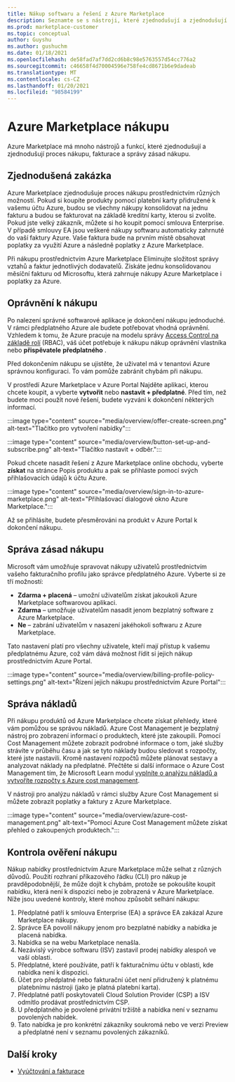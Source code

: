 ```yaml
---
title: Nákup softwaru a řešení z Azure Marketplace
description: Seznamte se s nástroji, které zjednodušují a zjednodušují nákupy a správu softwaru v Azure Marketplace.
ms.prod: marketplace-customer
ms.topic: conceptual
author: Guyshu
ms.author: gushuchm
ms.date: 01/18/2021
ms.openlocfilehash: de58fad7af7dd2cd6b8c98e5763557d54cc776a2
ms.sourcegitcommit: c46658f4d70004596e758fe4cd8671b6e9dadeab
ms.translationtype: MT
ms.contentlocale: cs-CZ
ms.lasthandoff: 01/20/2021
ms.locfileid: "98584199"
---
```

# <a name="azure-marketplace-purchasing"></a>Azure Marketplace nákupu

Azure Marketplace má mnoho nástrojů a funkcí, které zjednodušují a zjednodušují proces nákupu, fakturace a správy zásad nákupu.

## <a name="simplified-procurement"></a>Zjednodušená zakázka

Azure Marketplace zjednodušuje proces nákupu prostřednictvím různých možností. Pokud si koupíte produkty pomocí platební karty přidružené k vašemu účtu Azure, budou se všechny nákupy konsolidovat na jednu fakturu a budou se fakturovat na základě kreditní karty, kterou si zvolíte. Pokud jste velký zákazník, můžete si ho koupit pomocí smlouva Enterprise. V případě smlouvy EA jsou veškeré nákupy softwaru automaticky zahrnuté do vaší faktury Azure. Vaše faktura bude na prvním místě obsahovat poplatky za využití Azure a následně poplatky z Azure Marketplace.

Při nákupu prostřednictvím Azure Marketplace Eliminujte složitost správy vztahů a faktur jednotlivých dodavatelů. Získáte jednu konsolidovanou měsíční fakturu od Microsoftu, která zahrnuje nákupy Azure Marketplace i poplatky za Azure.

## <a name="permission-to-purchase"></a>Oprávnění k nákupu

Po nalezení správné softwarové aplikace je dokončení nákupu jednoduché. V rámci předplatného Azure ale budete potřebovat vhodná oprávnění. Vzhledem k tomu, že Azure pracuje na modelu správy [Access Control na základě rolí](/azure/role-based-access-control/overview) (RBAC), váš účet potřebuje k nákupu nákup oprávnění vlastníka nebo **přispěvatele** **předplatného** .

Před dokončením nákupu se ujistěte, že uživatel má v tenantovi Azure správnou konfiguraci. To vám pomůže zabránit chybám při nákupu.

V prostředí Azure Marketplace v Azure Portal Najděte aplikaci, kterou chcete koupit, a vyberte **vytvořit** nebo **nastavit + předplatné**. Před tím, než budete moci použít nové řešení, budete vyzváni k dokončení některých informací.

:::image type="content" source="media/overview/offer-create-screen.png" alt-text="Tlačítko pro vytvoření nabídky":::

:::image type="content" source="media/overview/button-set-up-and-subscribe.png" alt-text="Tlačítko nastavit + odběr.":::

Pokud chcete nasadit řešení z Azure Marketplace online obchodu, vyberte **získat** na stránce Popis produktu a pak se přihlaste pomocí svých přihlašovacích údajů k účtu Azure.

:::image type="content" source="media/overview/sign-in-to-azure-marketplace.png" alt-text="Přihlašovací dialogové okno Azure Marketplace.":::

Až se přihlásíte, budete přesměrováni na produkt v Azure Portal k dokončení nákupu.

## <a name="purchase-policy-management"></a>Správa zásad nákupu

Microsoft vám umožňuje spravovat nákupy uživatelů prostřednictvím vašeho fakturačního profilu jako správce předplatného Azure. Vyberte si ze tří možností:

- **Zdarma + placená** – umožní uživatelům získat jakoukoli Azure Marketplace softwarovou aplikaci.
- **Zdarma** – umožňuje uživatelům nasadit jenom bezplatný software z Azure Marketplace.
- **Ne** – zabrání uživatelům v nasazení jakéhokoli softwaru z Azure Marketplace.

Tato nastavení platí pro všechny uživatele, kteří mají přístup k vašemu předplatnému Azure, což vám dává možnost řídit si jejich nákup prostřednictvím Azure Portal.

:::image type="content" source="media/overview/billing-profile-policy-settings.png" alt-text="Řízení jejich nákupu prostřednictvím Azure Portal":::

## <a name="cost-management"></a>Správa nákladů

Při nákupu produktů od Azure Marketplace chcete získat přehledy, které vám pomůžou se správou nákladů. Azure Cost Management je bezplatný nástroj pro zobrazení informací o produktech, které jste zakoupili. Pomocí Cost Management můžete zobrazit podrobné informace o tom, jaké služby strávíte v průběhu času a jak se tyto náklady budou sledovat s rozpočty, které jste nastavili. Kromě nastavení rozpočtů můžete plánovat sestavy a analyzovat náklady na předplatné. Přečtěte si další informace o Azure Cost Management tím, že Microsoft Learn modul [vyplníte o analýzu nákladů a vytvoříte rozpočty s Azure cost management](/learn/modules/analyze-costs-create-budgets-azure-cost-management/).

V nástroji pro analýzu nákladů v rámci služby Azure Cost Management si můžete zobrazit poplatky a faktury z Azure Marketplace.

:::image type="content" source="media/overview/azure-cost-management.png" alt-text="Pomocí Azure Cost Management můžete získat přehled o zakoupených produktech.":::

## <a name="purchase-validation-checks"></a>Kontrola ověření nákupu

Nákup nabídky prostřednictvím Azure Marketplace může selhat z různých důvodů. Použití rozhraní příkazového řádku (CLI) pro nákup je pravděpodobnější, že může dojít k chybám, protože se pokoušíte koupit nabídku, která není k dispozici nebo je zobrazená v Azure Marketplace. Níže jsou uvedené kontroly, které mohou způsobit selhání nákupu:

1. Předplatné patří k smlouva Enterprise (EA) a správce EA zakázal Azure Marketplace nákupy.
1. Správce EA povolil nákupy jenom pro bezplatné nabídky a nabídka je placená nabídka.
1. Nabídka se na webu Marketplace nenašla.
1. Nezávislý výrobce softwaru (ISV) zastavil prodej nabídky alespoň ve vaší oblasti.
1. Předplatné, které používáte, patří k fakturačnímu účtu v oblasti, kde nabídka není k dispozici.
1. Účet pro předplatné nebo fakturační účet není přidružený k platnému platebnímu nástroji (jako je platná platební karta).
1. Předplatné patří poskytovateli Cloud Solution Provider (CSP) a ISV odmítlo prodávat prostřednictvím CSP.
1. U předplatného je povolené privátní tržiště a nabídka není v seznamu povolených nabídek.
1. Tato nabídka je pro konkrétní zákazníky soukromá nebo ve verzi Preview a předplatné není v seznamu povolených zákazníků.

## <a name="next-steps"></a>Další kroky

- [Vyúčtování a fakturace](billing-invoicing.md)